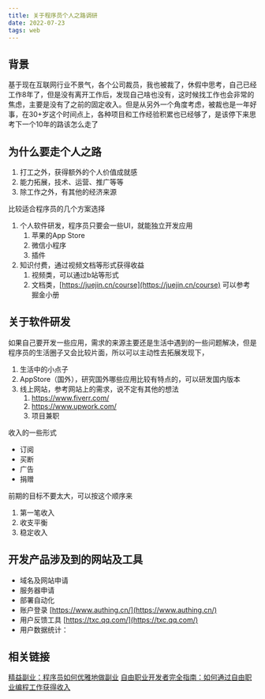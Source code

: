 ```yaml
---
title: 关于程序员个人之路调研
date: 2022-07-23
tags: web
---
```


## 背景
基于现在互联网行业不景气，各个公司裁员，我也被裁了，休假中思考，自己已经工作8年了，但是没有离开工作后，发现自己啥也没有，这时候找工作也会非常的焦虑，主要是没有了之前的固定收入。但是从另外一个角度考虑，被裁也是一年好事，在30+岁这个时间点上，各种项目和工作经验积累也已经够了，是该停下来思考下一个10年的路该怎么走了

## 为什么要走个人之路

1. 打工之外，获得额外的个人价值成就感
2. 能力拓展，技术、运营、推广等等
3. 除工作之外，有其他的经济来源

比较适合程序员的几个方案选择

1. 个人软件研发，程序员只要会一些UI，就能独立开发应用
   1. 苹果的App Store
   2. 微信小程序
   3. 插件
2. 知识付费，通过视频文档等形式获得收益
   1. 视频类，可以通过b站等形式
   2. 文档类，[https://juejin.cn/course](https://juejin.cn/course) 可以参考掘金小册

## 关于软件研发
如果自己要开发一些应用，需求的来源主要还是生活中遇到的一些问题解决，但是程序员的生活圈子又会比较片面，所以可以主动性去拓展发现下，

1. 生活中的小点子
2. AppStore（国外），研究国外哪些应用比较有特点的，可以研发国内版本
3. 线上网站，参考网站上的需求，说不定有其他的想法 
   1. https://www.fiverr.com/
   2. https://www.upwork.com/
   3. 项目兼职

收入的一些形式

- 订阅
- 买断
- 广告
- 捐赠

前期的目标不要太大，可以按这个顺序来

1. 第一笔收入
2. 收支平衡
3. 稳定收入

## 开发产品涉及到的网站及工具

- 域名及网站申请
- 服务器申请
- 部署自动化
- 账户登录 [https://www.authing.cn/](https://www.authing.cn/)
- 用户反馈工具 [https://txc.qq.com/](https://txc.qq.com/)
- 用户数据统计：

## 相关链接
[精益副业：程序员如何优雅地做副业](https://github.com/easychen/lean-side-bussiness)
[自由职业开发者完全指南：如何通过自由职业编程工作获得收入](https://chinese.freecodecamp.org/news/freelance-web-developer-guide/)
